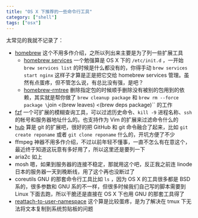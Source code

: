 ```yaml
---
title: "OS X 下推荐的一些命令行工具"
category: ["shell"]
tags: ["osx"]
---
```


太常见的我就不记录了：

* [homebrew](http://brew.sh/) 这个不用多作介绍，之所以列出来主要是为了列一些扩展工具
    * [homebrew services](https://github.com/gapple/homebrew-services) 一个勉强算是 OS X 下的 `/etc/init.d` ，一开始 `brew services list` 的时候是什么都没有的，你得手动 `brew services start nginx` 这样子才算是正是把它交给 homebrew services 管理。虽然有点蛋疼，但不管怎么说，有总比没有强，是吧？
    * [homebrew-rmtree](https://github.com/beeftornado/homebrew-rmtree) 删除指定包的时候顺手删除没有被别的包用到的依赖，其实就是帮你做了 `brew cleanup package` 和 `brew rm --force package \`join <(brew leaves) <(brew deps package)\`` 的工作
* [fzf](https://github.com/junegunn/fzf) 一个可扩展的模糊查询工具，可以过滤历史命令、`kill -9` 进程名称、`ssh` 的帐号和服务器地址什么的。也支持作为 Vim 的扩展来过滤命令什么的
* [hub](https://github.com/github/hub) 算是 git 的扩展吧，很好的把 GitHub 和 git 命令融合了起来，比如 `git create reponame` 或者 `git clone reponame` 什么的，开坑方便了不少
* ffmpeg 神器不用多作介绍，不过以前年轻不懂事，一直不怎么有在意这个，最近终于知道这玩意有多好用了，所以这里还是要列一下
* aria2c 如上
* mosh 嗯，如果到服务器的连接不稳定，那就用这个吧，反正我之前连 linode 日本的服务器一天到晚断线，用了这个再也没断过了
* coreutils GNU 的那套命令行工具比如 `ls` ，因为 OS X 的工具很多都是 BSD 系的，很多参数和 GNU 系的不一样，但很多时候我们自己写的脚本需要到 Linux 下面去跑，所以干脆还是直接在 OS X 下也用 GNU 的那套工具得了
* [reattach-to-user-namespace](https://github.com/ChrisJohnsen/tmux-MacOSX-pasteboard) 这个算是比较蛋疼，是为了解决在 tmux 下无法将文本复制到系统剪贴板的问题
